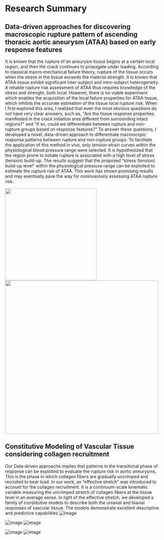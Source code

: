 # Research Summary

## Data-driven approaches for discovering macroscopic rupture pattern of ascending thoracic aortic aneurysm (ATAA) based on early response features
It is known that the rupture of an aneurysm tissue begins at a certain local region, and then the crack continues to propagate under loading. According to classical macro-mechanical failure theory, rupture of the tissue occurs when the stress in the tissue exceeds the material strength. It is known that ATAA tissue exhibit significant inter-subject and intro-subject heterogeneity.  A reliable rupture risk assessment of ATAA thus requires knowledge of the stress and strength, both local. However, there is no viable experiment which enables the acquisition of the local failure properties for ATAA tissue, which inhibits the accurate estimation of the tissue local rupture risk. When I first explored this area, I realized that even the most obvious questions do not have very clear answers, such as, "Are the tissue response properties manifested in the crack initiation area different from surrounding intact regions?" and "If so, could we differentiate between rupture and non-rupture groups based on response features?" To answer these questions, I developed a novel, data-driven approach to differentiate macroscopic response patterns between rupture and non-rupture groups. To facilitate the application of this method in vivo, only tension-strain curves within the physiological blood pressure range were selected. It is hypothesized that the region prone to initiate rupture is associated with a high level of stress (tension) build-up. The results suggest that the proposed “stress (tension) build-up level” within the physiological pressure range can be exploited to estimate the rupture risk of ATAA. This work has shown promising results and may eventually pave the way for noninvasively assessing ATAA rupture risk.

<p float="left">
  <img src="https://github.com/XuehuanHe/XuehuanHe.github.io/assets/42738737/da0c3436-a547-432c-8832-e804028edf51" width="300" />
  <img src="https://github.com/XuehuanHe/XuehuanHe.github.io/assets/42738737/b5becdff-caca-4b94-a5c9-2a15decc0e3a" width="500" /> 
</p>

## Constitutive Modeling of Vascular Tissue considering collagen recruitment 
Our Data-driven approache implies that patterns in the transitional phase of response can be exploited to evaluate the rupture risk in aortic aneurysms. This is the phase in which collagen fibers are gradually uncrimped and recruited to bear load. In our work, an “effective stretch” was introduced to account for the collagen recruitment.  It is a continuum-scale kinematic variable measuring the uncrimped stretch of collagen fibers at the tissue level in an average sense.  In light of the effective stretch, we developed a family of constitutive models to describe both the uniaxial and biaxial responses of  vascular tissue. The models demonstrate excellent  descriptive and predictive capabilities
![image](https://github.com/XuehuanHe/XuehuanHe.github.io/assets/42738737/21d348e1-5fb5-4e76-812b-9c65437c0a5f)

![image](https://github.com/XuehuanHe/XuehuanHe.github.io/assets/42738737/2a71d473-e9d7-429c-a79d-45c00aa6f8dd)
![image](https://github.com/XuehuanHe/XuehuanHe.github.io/assets/42738737/dc60120b-6957-4a1b-a533-25a68cacd8fe)

![image](https://github.com/XuehuanHe/XuehuanHe.github.io/assets/42738737/09560d05-a560-4f33-add0-618b33690956)
![image](https://github.com/XuehuanHe/XuehuanHe.github.io/assets/42738737/1e33e39c-bbd6-46c6-bd34-8c38b2162481)
